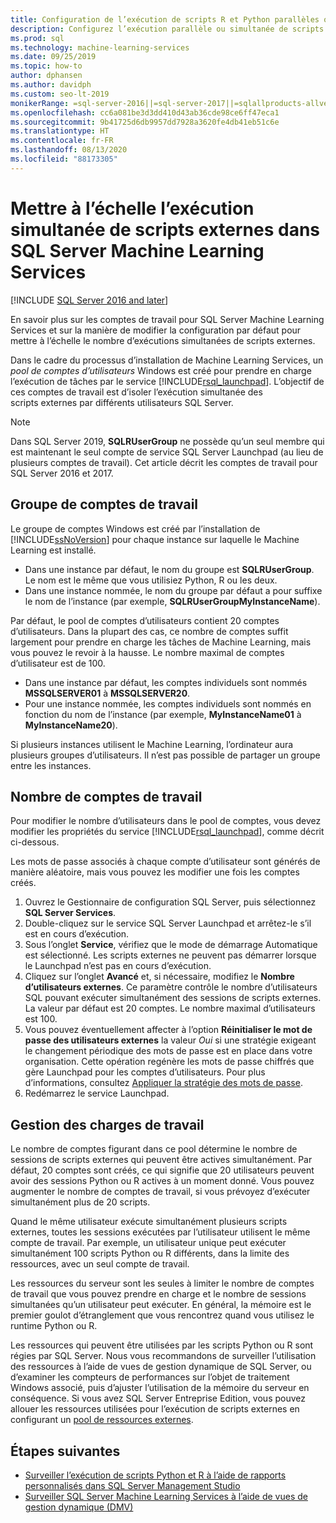 ```yaml
---
title: Configuration de l’exécution de scripts R et Python parallèles ou simultanés
description: Configurez l’exécution parallèle ou simultanée de scripts R et Python dans un pool de comptes d’utilisateur pour mettre à l’échelle SQL Server Machine Learning Services.
ms.prod: sql
ms.technology: machine-learning-services
ms.date: 09/25/2019
ms.topic: how-to
author: dphansen
ms.author: davidph
ms.custom: seo-lt-2019
monikerRange: =sql-server-2016||=sql-server-2017||=sqlallproducts-allversions
ms.openlocfilehash: cc6a081be3d3dd410d43ab36cde98ce6ff47eca1
ms.sourcegitcommit: 9b41725d6db9957dd7928a3620fe4db41eb51c6e
ms.translationtype: HT
ms.contentlocale: fr-FR
ms.lasthandoff: 08/13/2020
ms.locfileid: "88173305"
---
```

# <a name="scale-concurrent-execution-of-external-scripts-in-sql-server-machine-learning-services"></a>Mettre à l’échelle l’exécution simultanée de scripts externes dans SQL Server Machine Learning Services
[!INCLUDE [SQL Server 2016 and later](../../includes/applies-to-version/sqlserver2016.md)]

En savoir plus sur les comptes de travail pour SQL Server Machine Learning Services et sur la manière de modifier la configuration par défaut pour mettre à l’échelle le nombre d’exécutions simultanées de scripts externes.

Dans le cadre du processus d’installation de Machine Learning Services, un *pool de comptes d’utilisateurs* Windows est créé pour prendre en charge l’exécution de tâches par le service [!INCLUDE[rsql_launchpad](../../includes/rsql-launchpad-md.md)]. L’objectif de ces comptes de travail est d’isoler l’exécution simultanée des scripts externes par différents utilisateurs SQL Server.

> [!Note]
> Dans SQL Server 2019, **SQLRUserGroup** ne possède qu’un seul membre qui est maintenant le seul compte de service SQL Server Launchpad (au lieu de plusieurs comptes de travail). Cet article décrit les comptes de travail pour SQL Server 2016 et 2017.

## <a name="worker-account-group"></a>Groupe de comptes de travail

Le groupe de comptes Windows est créé par l’installation de [!INCLUDE[ssNoVersion](../../includes/ssnoversion-md.md)] pour chaque instance sur laquelle le Machine Learning est installé.

- Dans une instance par défaut, le nom du groupe est **SQLRUserGroup**. Le nom est le même que vous utilisiez Python, R ou les deux.
- Dans une instance nommée, le nom du groupe par défaut a pour suffixe le nom de l’instance (par exemple, **SQLRUserGroupMyInstanceName**).

Par défaut, le pool de comptes d’utilisateurs contient 20 comptes d’utilisateurs. Dans la plupart des cas, ce nombre de comptes suffit largement pour prendre en charge les tâches de Machine Learning, mais vous pouvez le revoir à la hausse. Le nombre maximal de comptes d’utilisateur est de 100.

- Dans une instance par défaut, les comptes individuels sont nommés **MSSQLSERVER01** à **MSSQLSERVER20**.
- Pour une instance nommée, les comptes individuels sont nommés en fonction du nom de l’instance (par exemple, **MyInstanceName01** à **MyInstanceName20**).

Si plusieurs instances utilisent le Machine Learning, l’ordinateur aura plusieurs groupes d’utilisateurs. Il n’est pas possible de partager un groupe entre les instances.

<a name = "HowToChangeGroup"> </a>

## <a name="number-of-worker-accounts"></a>Nombre de comptes de travail

Pour modifier le nombre d’utilisateurs dans le pool de comptes, vous devez modifier les propriétés du service [!INCLUDE[rsql_launchpad](../../includes/rsql-launchpad-md.md)], comme décrit ci-dessous.

Les mots de passe associés à chaque compte d’utilisateur sont générés de manière aléatoire, mais vous pouvez les modifier une fois les comptes créés.

1. Ouvrez le Gestionnaire de configuration SQL Server, puis sélectionnez **SQL Server Services**.
2. Double-cliquez sur le service SQL Server Launchpad et arrêtez-le s’il est en cours d’exécution.
3.  Sous l’onglet **Service**, vérifiez que le mode de démarrage Automatique est sélectionné. Les scripts externes ne peuvent pas démarrer lorsque le Launchpad n’est pas en cours d’exécution.
4.  Cliquez sur l’onglet **Avancé** et, si nécessaire, modifiez le **Nombre d’utilisateurs externes**. Ce paramètre contrôle le nombre d’utilisateurs SQL pouvant exécuter simultanément des sessions de scripts externes. La valeur par défaut est 20 comptes. Le nombre maximal d’utilisateurs est 100.
5. Vous pouvez éventuellement affecter à l’option **Réinitialiser le mot de passe des utilisateurs externes** la valeur _Oui_ si une stratégie exigeant le changement périodique des mots de passe est en place dans votre organisation. Cette opération regénère les mots de passe chiffrés que gère Launchpad pour les comptes d’utilisateurs. Pour plus d’informations, consultez [Appliquer la stratégie des mots de passe](../security/sql-server-launchpad-service-account.md#bkmk_EnforcePolicy).
6.  Redémarrez le service Launchpad.

## <a name="managing-workloads"></a>Gestion des charges de travail

Le nombre de comptes figurant dans ce pool détermine le nombre de sessions de scripts externes qui peuvent être actives simultanément.  Par défaut, 20 comptes sont créés, ce qui signifie que 20 utilisateurs peuvent avoir des sessions Python ou R actives à un moment donné. Vous pouvez augmenter le nombre de comptes de travail, si vous prévoyez d’exécuter simultanément plus de 20 scripts.

Quand le même utilisateur exécute simultanément plusieurs scripts externes, toutes les sessions exécutées par l’utilisateur utilisent le même compte de travail. Par exemple, un utilisateur unique peut exécuter simultanément 100 scripts Python ou R différents, dans la limite des ressources, avec un seul compte de travail.

Les ressources du serveur sont les seules à limiter le nombre de comptes de travail que vous pouvez prendre en charge et le nombre de sessions simultanées qu’un utilisateur peut exécuter. En général, la mémoire est le premier goulot d’étranglement que vous rencontrez quand vous utilisez le runtime Python ou R.

Les ressources qui peuvent être utilisées par les scripts Python ou R sont régies par SQL Server. Nous vous recommandons de surveiller l’utilisation des ressources à l’aide de vues de gestion dynamique de SQL Server, ou d’examiner les compteurs de performances sur l’objet de traitement Windows associé, puis d’ajuster l’utilisation de la mémoire du serveur en conséquence. Si vous avez SQL Server Entreprise Edition, vous pouvez allouer les ressources utilisées pour l’exécution de scripts externes en configurant un [pool de ressources externes](create-external-resource-pool.md).

## <a name="next-steps"></a>Étapes suivantes

- [Surveiller l’exécution de scripts Python et R à l’aide de rapports personnalisés dans SQL Server Management Studio](../../machine-learning/administration/monitor-sql-server-machine-learning-services-using-custom-reports-management-studio.md)
- [Surveiller SQL Server Machine Learning Services à l’aide de vues de gestion dynamique (DMV)](../../machine-learning/administration/monitor-sql-server-machine-learning-services-using-dynamic-management-views.md)